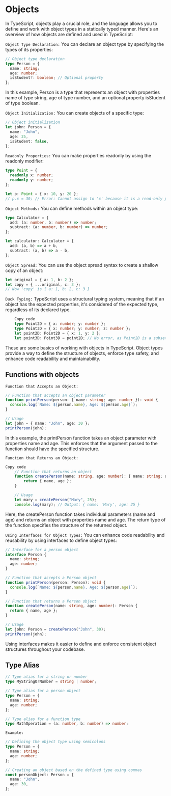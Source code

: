# Objects

In TypeScript, objects play a crucial role, and the language allows you to define and work with object types in a statically typed manner. Here's an overview of how objects are defined and used in TypeScript:

`Object Type Declaration:`
You can declare an object type by specifying the types of its properties:

```typescript
// Object type declaration
type Person = {
  name: string;
  age: number;
  isStudent?: boolean; // Optional property
};
```

In this example, Person is a type that represents an object with properties name of type string, age of type number, and an optional property isStudent of type boolean.

`Object Initialization:`
You can create objects of a specific type:

```typescript
// Object initialization
let john: Person = {
  name: "John",
  age: 25,
  isStudent: false,
};
```

`Readonly Properties:`
You can make properties readonly by using the readonly modifier:

```typescript
type Point = {
  readonly x: number;
  readonly y: number;
};

let p: Point = { x: 10, y: 20 };
// p.x = 30; // Error: Cannot assign to 'x' because it is a read-only property.
```

`Object Methods:`
You can define methods within an object type:

```typescript
type Calculator = {
  add: (a: number, b: number) => number;
  subtract: (a: number, b: number) => number;
};

let calculator: Calculator = {
  add: (a, b) => a + b,
  subtract: (a, b) => a - b,
};
```

`Object Spread:`
You can use the object spread syntax to create a shallow copy of an object:

```typescript
let original = { a: 1, b: 2 };
let copy = { ...original, c: 3 };
// Now 'copy' is { a: 1, b: 2, c: 3 }
```

`Duck Typing:`
TypeScript uses a structural typing system, meaning that if an object has the expected properties, it's considered of the expected type, regardless of its declared type.

```typescript
    Copy code
    type Point2D = { x: number; y: number };
    type Point3D = { x: number; y: number; z: number };
    let point2D: Point2D = { x: 1, y: 2 };
    let point3D: Point3D = point2D; // No error, as Point2D is a subset of Point3D
```

These are some basics of working with objects in TypeScript. Object types provide a way to define the structure of objects, enforce type safety, and enhance code readability and maintainability.

## Functions with objects

`Function that Accepts an Object:`

```typescript
// Function that accepts an object parameter
function printPerson(person: { name: string; age: number }): void {
  console.log(`Name: ${person.name}, Age: ${person.age}`);
}

// Usage
let john = { name: "John", age: 30 };
printPerson(john);
```

In this example, the printPerson function takes an object parameter with properties name and age. This enforces that the argument passed to the function should have the specified structure.

`Function that Returns an Object:`

```typescript
Copy code
    // Function that returns an object
    function createPerson(name: string, age: number): { name: string; age: number } {
        return { name, age };
    }

    // Usage
    let mary = createPerson("Mary", 25);
    console.log(mary); // Output: { name: 'Mary', age: 25 }
```

Here, the createPerson function takes individual parameters (name and age) and returns an object with properties name and age. The return type of the function specifies the structure of the returned object.

`Using Interfaces for Object Types:`
You can enhance code readability and reusability by using interfaces to define object types:

```typescript
// Interface for a person object
interface Person {
  name: string;
  age: number;
}

// Function that accepts a Person object
function printPerson(person: Person): void {
  console.log(`Name: ${person.name}, Age: ${person.age}`);
}

// Function that returns a Person object
function createPerson(name: string, age: number): Person {
  return { name, age };
}

// Usage
let john: Person = createPerson("John", 30);
printPerson(john);
```

Using interfaces makes it easier to define and enforce consistent object structures throughout your codebase.

## Type Alias

```typescript
// Type alias for a string or number
type MyStringOrNumber = string | number;

// Type alias for a person object
type Person = {
  name: string;
  age: number;
};

// Type alias for a function type
type MathOperation = (a: number, b: number) => number;
```

`Example:`

```typescript
// Defining the object type using semicolons
type Person = {
  name: string;
  age: number;
};

// Creating an object based on the defined type using commas
const personObject: Person = {
  name: "John",
  age: 30,
};
```
